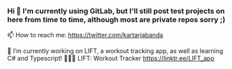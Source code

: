 ### Hi 👋 I'm currently using GitLab, but I'll still post test projects on here from time to time, although most are private repos sorry ;)

📫 How to reach me: https://twitter.com/kartarjabanda

<!--
**ksinghj/ksinghj** is a ✨ _special_ ✨ repository because its `README.md` (this file) appears on your GitHub profile.

Here are some ideas to get you started:

- 🔭 I’m currently working on ...
- 🌱 I’m currently learning ...
- 👯 I’m looking to collaborate on ...
- 🤔 I’m looking for help with ...
- 💬 Ask me about ...
- 📫 How to reach me: ...
- 😄 Pronouns: ...
- ⚡ Fun fact: ...
-->

🔭 I’m currently working on LIFT, a workout tracking app, as well as learning C# and Typescript!
🏋🏽‍♂️ LIFT: Workout Tracker https://linktr.ee/LIFT_app
